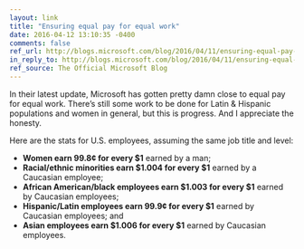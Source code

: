 ```yaml
---
layout: link
title: "Ensuring equal pay for equal work"
date: 2016-04-12 13:10:35 -0400
comments: false
ref_url: http://blogs.microsoft.com/blog/2016/04/11/ensuring-equal-pay-equal-work/#sm.001oh58x8usfddx11gd2e9bpq28if
in_reply_to: http://blogs.microsoft.com/blog/2016/04/11/ensuring-equal-pay-equal-work/#sm.001oh58x8usfddx11gd2e9bpq28if
ref_source: The Official Microsoft Blog
---
```


In their latest update, Microsoft has gotten pretty damn close to equal pay for equal work. There’s still some work to be done for Latin & Hispanic populations and women in general, but this is progress. And I appreciate the honesty.

Here are the stats for U.S. employees, assuming the same job title and level:

* **Women earn 99.8¢ for every $1** earned by a man;
* **Racial/ethnic minorities earn $1.004 for every $1** earned by a Caucasian employee;
* **African American/black employees earn $1.003 for every $1** earned by Caucasian employees;
* **Hispanic/Latin employees earn 99.9¢ for every $1** earned by Caucasian employees; and
* **Asian employees earn $1.006 for every $1** earned by Caucasian employees.